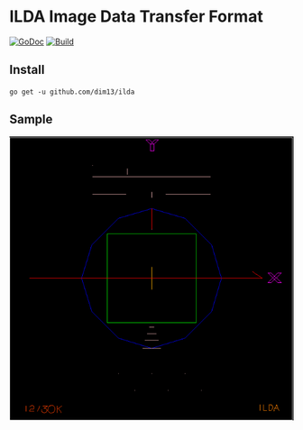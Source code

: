 # ILDA Image Data Transfer Format

[![GoDoc](https://godoc.org/github.com/dim13/ilda?status.svg)](https://godoc.org/github.com/dim13/ilda)
[![Build](https://github.com/dim13/ilda/workflows/build/badge.svg)](https://github.com/dim13/ilda/actions)

## Install

    go get -u github.com/dim13/ilda

## Sample

![test.png](docs/test.png)
